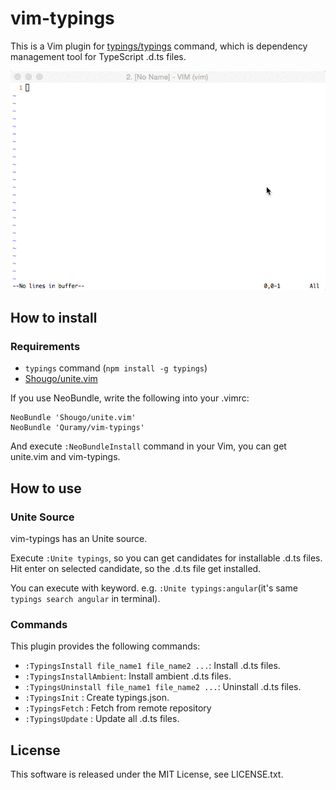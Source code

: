# vim-typings

This is a Vim plugin for [typings/typings](https://github.com/typings/typings) command, which is dependency management tool for TypeScript .d.ts files.

![screen](screen.gif)

## How to install
### Requirements

* `typings` command (`npm install -g typings`)
* [Shougo/unite.vim](https://github.com/Shougo/unite.vim)

If you use NeoBundle, write the following into your .vimrc:

```vim
NeoBundle 'Shougo/unite.vim'
NeoBundle 'Quramy/vim-typings'
```

And execute `:NeoBundleInstall` command in your Vim, you can get unite.vim and vim-typings.

## How to use
### Unite Source
vim-typings has an Unite source.

Execute `:Unite typings`, so you can get candidates for installable .d.ts files.
Hit enter on selected candidate, so the .d.ts file get installed.

You can execute with keyword. e.g. `:Unite typings:angular`(it's same `typings search angular` in terminal).

### Commands
This plugin provides the following commands:

* `:TypingsInstall file_name1 file_name2 ...`: Install .d.ts files.
* `:TypingsInstallAmbient`: Install ambient .d.ts files.
* `:TypingsUninstall file_name1 file_name2 ...`: Uninstall .d.ts files.
* `:TypingsInit` : Create typings.json.
* `:TypingsFetch` : Fetch from remote repository
* `:TypingsUpdate` : Update all .d.ts files.

## License
This software is released under the MIT License, see LICENSE.txt.

